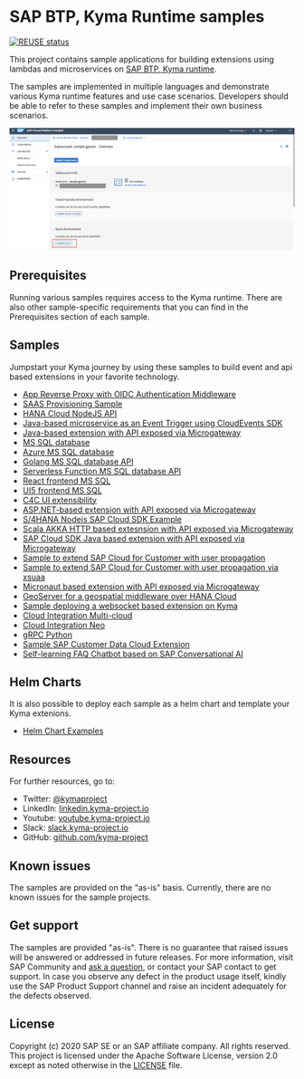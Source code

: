 # SAP BTP, Kyma Runtime samples

[![REUSE status](https://api.reuse.software/badge/github.com/SAP-samples/kyma-runtime-extension-samples)](https://api.reuse.software/info/github.com/SAP-samples/kyma-runtime-extension-samples)

This project contains sample applications for building extensions using lambdas and microservices on [SAP BTP, Kyma runtime](https://blogs.sap.com/2020/05/12/get-a-fully-managed-runtime-based-on-kyma-and-kubernetes/).

The samples are implemented in multiple languages and demonstrate various Kyma runtime features and use case scenarios.
Developers should be able to refer to these samples and implement their own business scenarios.

![kyma-runtime](assets/kyma-runtime-cockpit.png)

## Prerequisites

Running various samples requires access to the Kyma runtime. There are also other sample-specific requirements that you can find in the Prerequisites section of each sample.

## Samples

Jumpstart your Kyma journey by using these samples to build event and api based extensions in your favorite technology.

- [App Reverse Proxy with OIDC Authentication Middleware](./app-auth-proxy/README.md)
- [SAAS Provisioning Sample](./saas-provisioning/README.md)
- [HANA Cloud NodeJS API](./hana-nodejs/README.md)
- [Java-based microservice as an Event Trigger using CloudEvents SDK](./sample-event-trigger-java/README.md)
- [Java-based extension with API exposed via Microgateway](./sample-extension-java/README.md)
- [MS SQL database](./database-mssql/README.md)
- [Azure MS SQL database](./database-azure-mssql/README.md)
- [Golang MS SQL database API](./api-mssql-go/README.md)
- [Serverless Function MS SQL database API](./api-mssql-function/README.md)
- [React frontend MS SQL](./frontend-react-mssql/README.md)
- [UI5 frontend MS SQL](./frontend-ui5-mssql/README.md)
- [C4C UI extensibility](./c4c-customization/README.md)
- [ASP.NET-based extension with API exposed via Microgateway](./sample-extension-dotnet/README.md)
- [S/4HANA Nodejs SAP Cloud SDK Example](./s4hana-materialstock-function/README.md)
- [Scala AKKA HTTP based extesnsion with API exposed via Microgateway](./sample-extension-scala/README.md)
- [SAP Cloud SDK Java based extension with API exposed via Microgateway](./sample-cloudsdk-java/README.md)
- [Sample to extend SAP Cloud for Customer with user propagation](./user-propagation/README.md)
- [Sample to extend SAP Cloud for Customer with user propagation via xsuaa](./user-propagation/README.md)
- [Micronaut based extension with API exposed via Microgateway](./sample-extension-micronaut/README.md)
- [GeoServer for a geospatial middleware over HANA Cloud](./geoserver/README.md)
- [Sample deploying a websocket based extension on Kyma](./sample-websockets/README.md)
- [Cloud Integration Multi-cloud](./pi-scenario/README.md)
- [Cloud Integration Neo](./pi-scenario/README-neo.md)
- [gRPC Python](./grpc-python/README.md)
- [Sample SAP Customer Data Cloud Extension](./cdc-extension/README.md)
- [Self-learning FAQ Chatbot based on SAP Conversational AI](./chatbot-conversational_AI/README.md)

## Helm Charts

It is also possible to deploy each sample as a helm chart and template your Kyma extenions.

- [Helm Chart Examples](./helm-charts/README.md)

## Resources

For further resources, go to:

- Twitter: [@kymaproject](https://twitter.com/kymaproject)
- LinkedIn: [linkedin.kyma-project.io](http://linkedin.kyma-project.io)
- Youtube: [youtube.kyma-project.io](http://youtube.kyma-project.io)
- Slack: [slack.kyma-project.io](http://slack.kyma-project.io)
- GitHub: [github.com/kyma-project](http://github.com/kyma-project)

## Known issues

The samples are provided on the "as-is" basis. Currently, there are no known issues for the sample projects.

## Get support

The samples are provided "as-is". There is no guarantee that raised issues will be answered or addressed in future releases. For more information, visit SAP Community and [ask a question](https://answers.sap.com/questions/ask.html), or contact your SAP contact to get support. In case you observe any defect in the product usage itself, kindly use the SAP Product Support channel and raise an incident adequately for the defects observed.

## License

Copyright (c) 2020 SAP SE or an SAP affiliate company. All rights reserved. This project is licensed under the Apache Software License, version 2.0 except as noted otherwise in the [LICENSE](LICENSES/Apache-2.0.txt) file.
